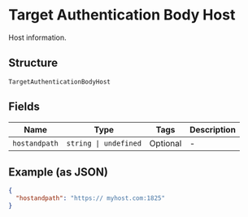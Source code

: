 
# Target Authentication Body Host

Host information.

## Structure

`TargetAuthenticationBodyHost`

## Fields

| Name | Type | Tags | Description |
|  --- | --- | --- | --- |
| `hostandpath` | `string \| undefined` | Optional | - |

## Example (as JSON)

```json
{
  "hostandpath": "https:// myhost.com:1825"
}
```

